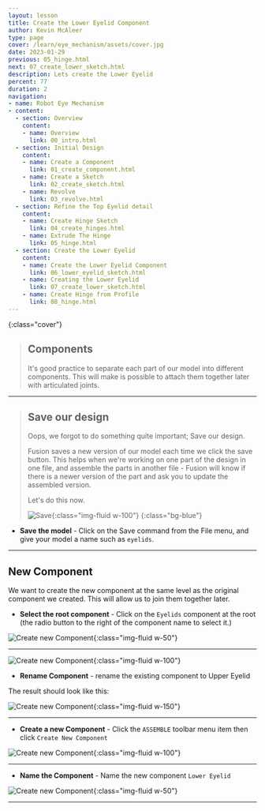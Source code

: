 ```yaml
---
layout: lesson
title: Create the Lower Eyelid Component
author: Kevin McAleer
type: page
cover: /learn/eye_mechanism/assets/cover.jpg
date: 2023-01-29
previous: 05_hinge.html
next: 07_create_lower_sketch.html
description: Lets create the Lower Eyelid
percent: 77
duration: 2
navigation:
- name: Robot Eye Mechanism
- content:
  - section: Overview
    content:
    - name: Overview
      link: 00_intro.html
  - section: Initial Design
    content:
    - name: Create a Component
      link: 01_create_component.html
    - name: Create a Sketch
      link: 02_create_sketch.html
    - name: Revolve
      link: 03_revolve.html
  - section: Refine the Top Eyelid detail
    content:
    - name: Create Hinge Sketch
      link: 04_create_hinges.html
    - name: Extrude The Hinge
      link: 05_hinge.html
  - section: Create the Lower Eyelid
    content:
    - name: Create the Lower Eyelid Component
      link: 06_lower_eyelid_sketch.html
    - name: Creating the Lower Eyelid
      link: 07_create_lower_sketch.html
    - name: Create Hinge from Profile
      link: 08_hinge.html
---
```



[]({{page.cover}}){:class="cover"}

> ## Components
>
> It's good practice to separate each part of our model into different components. This will make is possible to attach them together later with articulated joints.

---

> ## Save our design
>
> Oops, we forgot to do something quite important; Save our design.
>
> Fusion saves a new version of our model each time we click the save button. This helps when we're working on one part of the design in one file, and assemble the parts in another file - Fusion will know if there is a newer version of the part and ask you to update the assembled version.
>
> Let's do this now.
>
> ![Save](assets/eye43.jpg){:class="img-fluid w-100"}
{:class="bg-blue"}

* **Save the model** - Click on the Save command from the File menu, and give your model a name such as `eyelids`.

---

## New Component

We want to create the new component at the same level as the original component we created. This will allow us to join them together later.

* **Select the root component** - Click on the `Eyelids` component at the root (the radio button to the right of the component name to select it.)

![Create new Component](assets/eye44.jpg){:class="img-fluid w-50"}

---

![Create new Component](assets/eye45.jpg){:class="img-fluid w-100"}

* **Rename Component** - rename the existing component to Upper Eyelid

The result should look like this:

![Create new Component](assets/eye46.jpg){:class="img-fluid w-150"}

---

* **Create a new Component** - Click the `ASSEMBLE` toolbar menu item then click `Create New Component`

![Create new Component](assets/eye42.jpg){:class="img-fluid w-100"}

---

* **Name the Component** - Name the new component `Lower Eyelid`

![Create new Component](assets/eye47.jpg){:class="img-fluid w-50"}

---
